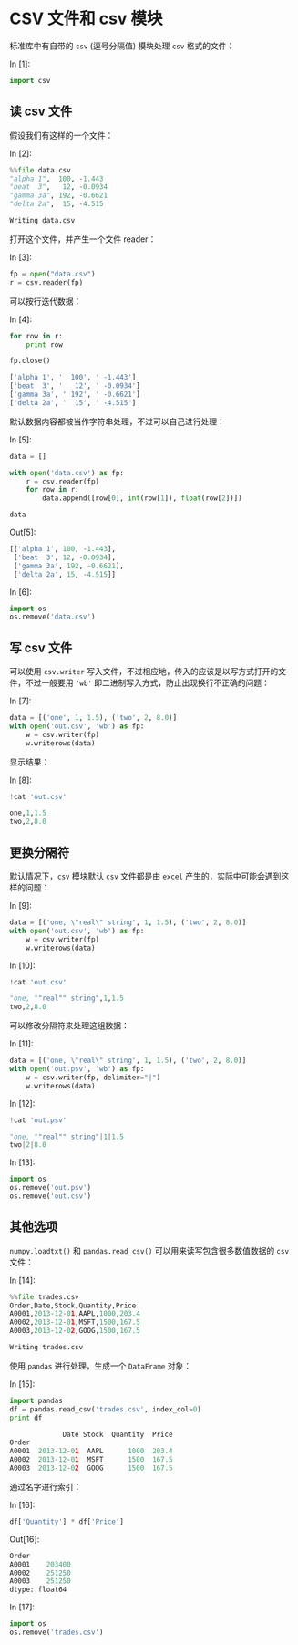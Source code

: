 # CSV 文件和 csv 模块

标准库中有自带的 `csv` (逗号分隔值) 模块处理 `csv` 格式的文件：

In [1]:

```py
import csv

```

## 读 csv 文件

假设我们有这样的一个文件：

In [2]:

```py
%%file data.csv
"alpha 1",  100, -1.443
"beat  3",   12, -0.0934
"gamma 3a", 192, -0.6621
"delta 2a",  15, -4.515

```

```py
Writing data.csv

```

打开这个文件，并产生一个文件 reader：

In [3]:

```py
fp = open("data.csv")
r = csv.reader(fp)

```

可以按行迭代数据：

In [4]:

```py
for row in r:
    print row

fp.close()

```

```py
['alpha 1', '  100', ' -1.443']
['beat  3', '   12', ' -0.0934']
['gamma 3a', ' 192', ' -0.6621']
['delta 2a', '  15', ' -4.515']

```

默认数据内容都被当作字符串处理，不过可以自己进行处理：

In [5]:

```py
data = []

with open('data.csv') as fp:
    r = csv.reader(fp)
    for row in r:
        data.append([row[0], int(row[1]), float(row[2])])

data

```

Out[5]:

```py
[['alpha 1', 100, -1.443],
 ['beat  3', 12, -0.0934],
 ['gamma 3a', 192, -0.6621],
 ['delta 2a', 15, -4.515]]
```

In [6]:

```py
import os
os.remove('data.csv')

```

## 写 csv 文件

可以使用 `csv.writer` 写入文件，不过相应地，传入的应该是以写方式打开的文件，不过一般要用 `'wb'` 即二进制写入方式，防止出现换行不正确的问题：

In [7]:

```py
data = [('one', 1, 1.5), ('two', 2, 8.0)]
with open('out.csv', 'wb') as fp:
    w = csv.writer(fp)
    w.writerows(data)

```

显示结果：

In [8]:

```py
!cat 'out.csv'

```

```py
one,1,1.5
two,2,8.0

```

## 更换分隔符

默认情况下，`csv` 模块默认 `csv` 文件都是由 `excel` 产生的，实际中可能会遇到这样的问题：

In [9]:

```py
data = [('one, \"real\" string', 1, 1.5), ('two', 2, 8.0)]
with open('out.csv', 'wb') as fp:
    w = csv.writer(fp)
    w.writerows(data)

```

In [10]:

```py
!cat 'out.csv'

```

```py
"one, ""real"" string",1,1.5
two,2,8.0

```

可以修改分隔符来处理这组数据：

In [11]:

```py
data = [('one, \"real\" string', 1, 1.5), ('two', 2, 8.0)]
with open('out.psv', 'wb') as fp:
    w = csv.writer(fp, delimiter="|")
    w.writerows(data)

```

In [12]:

```py
!cat 'out.psv'

```

```py
"one, ""real"" string"|1|1.5
two|2|8.0

```

In [13]:

```py
import os
os.remove('out.psv')
os.remove('out.csv')

```

## 其他选项

`numpy.loadtxt()` 和 `pandas.read_csv()` 可以用来读写包含很多数值数据的 `csv` 文件：

In [14]:

```py
%%file trades.csv
Order,Date,Stock,Quantity,Price
A0001,2013-12-01,AAPL,1000,203.4
A0002,2013-12-01,MSFT,1500,167.5
A0003,2013-12-02,GOOG,1500,167.5

```

```py
Writing trades.csv

```

使用 `pandas` 进行处理，生成一个 `DataFrame` 对象：

In [15]:

```py
import pandas
df = pandas.read_csv('trades.csv', index_col=0)
print df

```

```py
             Date Stock  Quantity  Price
Order                                   
A0001  2013-12-01  AAPL      1000  203.4
A0002  2013-12-01  MSFT      1500  167.5
A0003  2013-12-02  GOOG      1500  167.5

```

通过名字进行索引：

In [16]:

```py
df['Quantity'] * df['Price']

```

Out[16]:

```py
Order
A0001    203400
A0002    251250
A0003    251250
dtype: float64
```

In [17]:

```py
import os
os.remove('trades.csv')

```